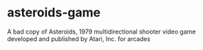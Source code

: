 # asteroids-game
A bad copy of Asteroids, 1979 multidirectional shooter video game developed and published by Atari, Inc. for arcades
